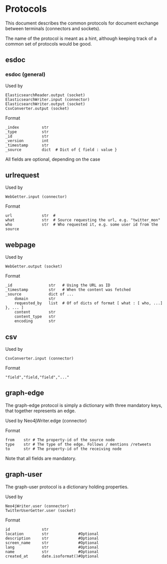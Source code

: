 # Protocols

This document describes the common protocols for document exchange between terminals (connectors and sockets).

The name of the protocol is meant as a hint, although keeping track of a common set of protocols would be good.

## esdoc

### esdoc (general)

Used by

    ElasticsearchReader.output (socket)
    ElasticsearchWriter.input (connector)
    ElasticsearchWriter.output (socket)
    CsvConverter.output (socket)

Format

    _index          str
    _type           str
    _id             str
    _version        int
    _timestamp      str
    _source         dict  # Dict of { field : value }


All fields are optional, depending on the case


## urlrequest

Used by

    WebGetter.input (connector)

Format

    url             str  #
    what            str  # Source requesting the url, e.g. "twitter_mon"
    who             str  # Who requested it, e.g. some user id from the source

## webpage

Used by

    WebGetter.output (socket)
    
Format

    _id                str   # Using the URL as ID
    _timestamp         str   # When the content was fetched
    _source            dict of ...
        domain         str
        requested_by   list  # Of of dicts of format [ what : [ who, ...] }, ... ]
        content        str
        content_type   str
        encoding       str

## csv

Used by

    CsvConverter.input (connector)

Format

```csv
"field","field,"field","..."
```


## graph-edge
The graph-edge protocol is simply a dictionary with three mandatory keys,
that together represents an edge.

Used by
    Neo4jWriter.edge (connector)

Format

    from    str # The property-id of the source node
    type    str # The type of the edge. Follows / mentions /retweets
    to      str # The property-id of the receiving node

Note that all fields are mandatory.

## graph-user

The graph-user protocol is a dictionary holding properties.

Used by
    
    Neo4jWriter.user (connector)
    TwitterUserGetter.user (socket)

Format
    
    id              str              
    location        str             #Optional
    description     str             #Optional
    screen_name     str             #Optional
    lang            str             #Optional
    name            str             #Optional
    created_at      date.isoformat()#Optional
    